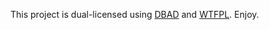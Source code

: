 This project is dual-licensed using [DBAD](http://www.dbad-license.org/) and [WTFPL](http://www.wtfpl.net/). Enjoy.
